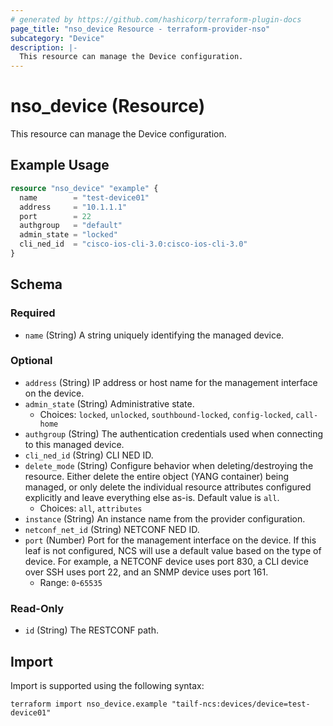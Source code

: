 ```yaml
---
# generated by https://github.com/hashicorp/terraform-plugin-docs
page_title: "nso_device Resource - terraform-provider-nso"
subcategory: "Device"
description: |-
  This resource can manage the Device configuration.
---
```


# nso_device (Resource)

This resource can manage the Device configuration.

## Example Usage

```terraform
resource "nso_device" "example" {
  name        = "test-device01"
  address     = "10.1.1.1"
  port        = 22
  authgroup   = "default"
  admin_state = "locked"
  cli_ned_id  = "cisco-ios-cli-3.0:cisco-ios-cli-3.0"
}
```

<!-- schema generated by tfplugindocs -->
## Schema

### Required

- `name` (String) A string uniquely identifying the managed device.

### Optional

- `address` (String) IP address or host name for the management interface on the device.
- `admin_state` (String) Administrative state.
  - Choices: `locked`, `unlocked`, `southbound-locked`, `config-locked`, `call-home`
- `authgroup` (String) The authentication credentials used when connecting to this managed device.
- `cli_ned_id` (String) CLI NED ID.
- `delete_mode` (String) Configure behavior when deleting/destroying the resource. Either delete the entire object (YANG container) being managed, or only delete the individual resource attributes configured explicitly and leave everything else as-is. Default value is `all`.
  - Choices: `all`, `attributes`
- `instance` (String) An instance name from the provider configuration.
- `netconf_net_id` (String) NETCONF NED ID.
- `port` (Number) Port for the management interface on the device. If this leaf is not configured, NCS will use a default value based on the type of device. For example, a NETCONF device uses port 830, a CLI device over SSH uses port 22, and an SNMP device uses port 161.
  - Range: `0`-`65535`

### Read-Only

- `id` (String) The RESTCONF path.

## Import

Import is supported using the following syntax:

```shell
terraform import nso_device.example "tailf-ncs:devices/device=test-device01"
```
